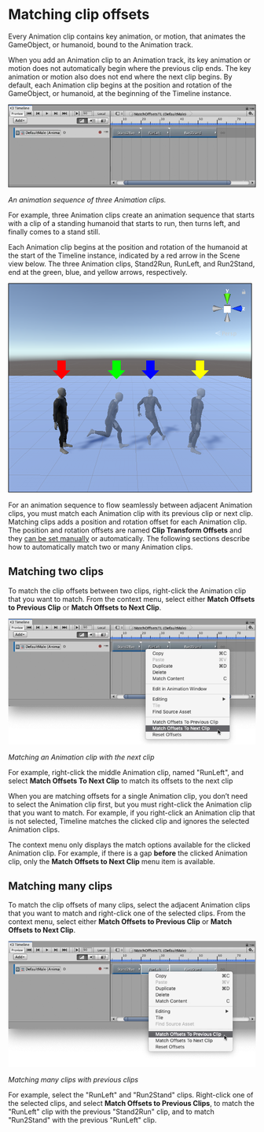 # Matching clip offsets

Every Animation clip contains key animation, or motion, that animates the GameObject, or humanoid, bound to the Animation track. 

When you add an Animation clip to an Animation track, its key animation or motion does not automatically begin where the previous clip ends. The key animation or motion also does not end where the next clip begins. By default, each Animation clip begins at the position and rotation of the GameObject, or humanoid, at the beginning of the Timeline instance.

![An animation sequence of three Animation clips.](images/timeline_match_prematch_clips.png)

_An animation sequence of three Animation clips._

For example, three Animation clips create an animation sequence that starts with a clip of a standing humanoid that starts to run, then turns left, and finally comes to a stand still.

Each Animation clip begins at the position and rotation of the humanoid at the start of the Timeline instance, indicated by a red arrow in the Scene view below. The three Animation clips, Stand2Run, RunLeft, and Run2Stand, end at the green, blue, and yellow arrows, respectively.

![](images/timeline_match_prematch_scene.png)

For an animation sequence to flow seamlessly between adjacent Animation clips, you must match each Animation clip with its previous clip or next clip. Matching clips adds a position and rotation offset for each Animation clip. The position and rotation offsets are named **Clip Transform Offsets** and they [can be set manually](insp_clp_anim_plyb.md) or automatically. The following sections describe how to automatically match two or many Animation clips.

## Matching two clips

To match the clip offsets between two clips, right-click the Animation clip that you want to match. From the context menu, select either **Match Offsets to Previous Clip** or **Match Offsets to Next Clip**.

![Matching an Animation clip with the next clip](images/timeline_match_clip_two.png)

_Matching an Animation clip with the next clip_

For example, right-click the middle Animation clip, named "RunLeft", and select **Match Offsets To Next Clip** to match its offsets to the next clip

When you are matching offsets for a single Animation clip, you don’t need to select the Animation clip first, but you must right-click the Animation clip that you want to match. For example, if you right-click an Animation clip that is not selected, Timeline matches the clicked clip and ignores the selected Animation clips.

The context menu only displays the match options available for the clicked Animation clip. For example, if there is a gap **before** the clicked Animation clip, only the **Match Offsets to Next Clip** menu item is available.

## Matching many clips

To match the clip offsets of many clips, select the adjacent Animation clips that you want to match and right-click one of the selected clips. From the context menu, select either **Match Offsets to Previous Clip** or **Match Offsets to Next Clip**.

![Matching many clips with previous clips](images/timeline_match_clip_many.png)

_Matching many clips with previous clips_

For example, select the "RunLeft" and "Run2Stand" clips. Right-click one of the selected clips, and select **Match Offsets to Previous Clips**, to match the "RunLeft" clip with the previous "Stand2Run" clip, and to match "Run2Stand" with the previous "RunLeft" clip.

